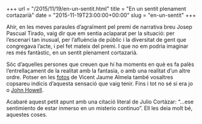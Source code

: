 +++
url = "/2015/11/19/en-un-sentit.html"
title = "En un sentit plenament cortazarià"
date = "2015-11-19T23:00:00+00:00"
slug = "en-un-sentit"
+++

<p>Ahir, en les meves paraules d’agraïment pel premi de narrativa breu Josep Pascual Tirado, vaig dir que em sentia aclaparat per la situació: per l’escenari tan inusual, per l’afluència de públic i la diversitat de gent que congregava l’acte, i pel fet mateix del premi. I que no em podria imaginar res més fantàstic, en un sentit plenament cortazarià.</p>

<p>Sóc d’aquelles persones que creuen que hi ha moments en què es fa palès l’entrellaçament de la realitat amb la fantasia, o amb una realitat d’un altre ordre. Potser en les <a href="https://www.facebook.com/vicentjaume.almela/media_set?set=a.10208292300449635.1073741975.1367409480&type=3">fotos</a> de Vicent Jaume Almela també vosaltres copsareu indicis d’aquesta sensació que vaig tenir. Fins i tot no sé si era jo o <a href="http://www.google.com/search?q=Instrucciones+para+John+Howell">John Howell</a>.</p>

<p>Acabaré aquest petit apunt amb una citació literal de Julio Cortázar: “…ese sentimiento de estar inmerso en un misterio continuo”. Ell les deia molt bé, aquestes coses.</p>
